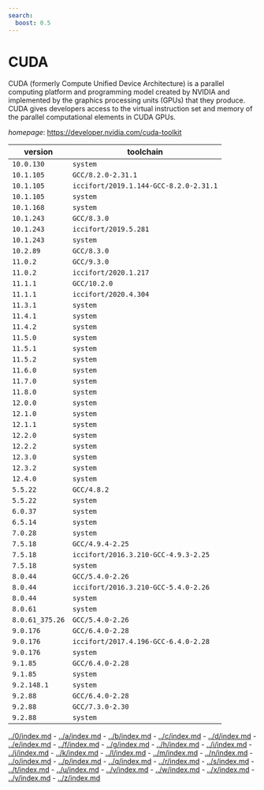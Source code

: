 ```yaml
---
search:
  boost: 0.5
---
```

# CUDA

CUDA (formerly Compute Unified Device Architecture) is a parallel  computing platform and programming model created by NVIDIA and implemented by the  graphics processing units (GPUs) that they produce. CUDA gives developers access  to the virtual instruction set and memory of the parallel computational elements in CUDA GPUs.

*homepage*: <https://developer.nvidia.com/cuda-toolkit>

version | toolchain
--------|----------
``10.0.130`` | ``system``
``10.1.105`` | ``GCC/8.2.0-2.31.1``
``10.1.105`` | ``iccifort/2019.1.144-GCC-8.2.0-2.31.1``
``10.1.105`` | ``system``
``10.1.168`` | ``system``
``10.1.243`` | ``GCC/8.3.0``
``10.1.243`` | ``iccifort/2019.5.281``
``10.1.243`` | ``system``
``10.2.89`` | ``GCC/8.3.0``
``11.0.2`` | ``GCC/9.3.0``
``11.0.2`` | ``iccifort/2020.1.217``
``11.1.1`` | ``GCC/10.2.0``
``11.1.1`` | ``iccifort/2020.4.304``
``11.3.1`` | ``system``
``11.4.1`` | ``system``
``11.4.2`` | ``system``
``11.5.0`` | ``system``
``11.5.1`` | ``system``
``11.5.2`` | ``system``
``11.6.0`` | ``system``
``11.7.0`` | ``system``
``11.8.0`` | ``system``
``12.0.0`` | ``system``
``12.1.0`` | ``system``
``12.1.1`` | ``system``
``12.2.0`` | ``system``
``12.2.2`` | ``system``
``12.3.0`` | ``system``
``12.3.2`` | ``system``
``12.4.0`` | ``system``
``5.5.22`` | ``GCC/4.8.2``
``5.5.22`` | ``system``
``6.0.37`` | ``system``
``6.5.14`` | ``system``
``7.0.28`` | ``system``
``7.5.18`` | ``GCC/4.9.4-2.25``
``7.5.18`` | ``iccifort/2016.3.210-GCC-4.9.3-2.25``
``7.5.18`` | ``system``
``8.0.44`` | ``GCC/5.4.0-2.26``
``8.0.44`` | ``iccifort/2016.3.210-GCC-5.4.0-2.26``
``8.0.44`` | ``system``
``8.0.61`` | ``system``
``8.0.61_375.26`` | ``GCC/5.4.0-2.26``
``9.0.176`` | ``GCC/6.4.0-2.28``
``9.0.176`` | ``iccifort/2017.4.196-GCC-6.4.0-2.28``
``9.0.176`` | ``system``
``9.1.85`` | ``GCC/6.4.0-2.28``
``9.1.85`` | ``system``
``9.2.148.1`` | ``system``
``9.2.88`` | ``GCC/6.4.0-2.28``
``9.2.88`` | ``GCC/7.3.0-2.30``
``9.2.88`` | ``system``

[../0/index.md](0) - [../a/index.md](a) - [../b/index.md](b) - [../c/index.md](c) - [../d/index.md](d) - [../e/index.md](e) - [../f/index.md](f) - [../g/index.md](g) - [../h/index.md](h) - [../i/index.md](i) - [../j/index.md](j) - [../k/index.md](k) - [../l/index.md](l) - [../m/index.md](m) - [../n/index.md](n) - [../o/index.md](o) - [../p/index.md](p) - [../q/index.md](q) - [../r/index.md](r) - [../s/index.md](s) - [../t/index.md](t) - [../u/index.md](u) - [../v/index.md](v) - [../w/index.md](w) - [../x/index.md](x) - [../y/index.md](y) - [../z/index.md](z)

